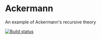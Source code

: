 # Ackermann
An example of Ackermann's recursive theory

[![Build status](https://ci.appveyor.com/api/projects/status/6r78s7xuw7qnirv9?svg=true)](https://ci.appveyor.com/project/Workshop2/ackermann)
